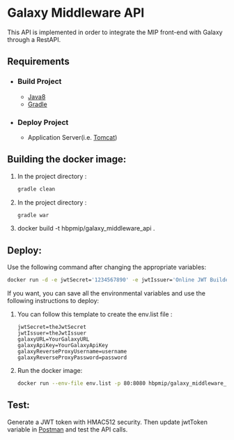 # Galaxy Middleware API

This API is implemented in order to integrate the MIP front-end with Galaxy through a RestAPI.

## Requirements

- ### Build Project

    - [Java8](https://www.oracle.com/technetwork/java/javase/downloads/jdk8-downloads-2133151.html)
    - [Gradle](https://gradle.org/)

- ### Deploy Project

    - Application Server(i.e. [Tomcat](http://tomcat.apache.org/))

## Building the docker image:

1. In the project directory :
    ```sh
    gradle clean
    ```
2. In the project directory :
    ```sh
    gradle war
    ```
3. docker build -t hbpmip/galaxy_middleware_api .

## Deploy:

Use the following command after changing the appropriate variables:

```sh
docker run -d -e jwtSecret='1234567890' -e jwtIssuer='Online JWT Builder' -e galaxyURL='http://88.197.53.123/' -e galaxyApiKey='1234541541351' -e galaxyReverseProxyUsername='username' -e galaxyReverseProxyPassword='password' -p 80:8080 hbpmip/galaxy_middleware_api:v1.0.0
```

   
If you want, you can save all the environmental variables and use the following instructions to deploy:

1. You can follow this template to create the env.list file :
    ```
    jwtSecret=theJwtSecret
    jwtIssuer=theJwtIssuer
    galaxyURL=YourGalaxyURL
    galaxyApiKey=YourGalaxyApiKey
    galaxyReverseProxyUsername=username
    galaxyReverseProxyPassword=password
    ```
2. Run the docker image:
    ```sh
    docker run --env-file env.list -p 80:8080 hbpmip/galaxy_middleware_api:v1.0.0
    ```


## Test:

Generate a JWT token with HMAC512 security. Then update jwtToken variable in [Postman](https://www.getpostman.com/) and test the API calls.
